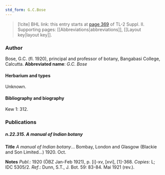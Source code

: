 ```yaml
---
std_form: G.C.Bose
---
```


> [!cite] BHL link: this entry starts at [page 369](https://www.biodiversitylibrary.org/page/33265566) of TL-2 Suppl. II.
> Supporting pages: [[Abbreviations|abbreviations]], [[Layout key|layout key]].

### Author

Bose, G.C. (fl. 1920), principal and professor of botany, Bangabasi College, Calcutta. 
**Abbreviated name**: *G.C. Bose*

#### Herbarium and types

Unknown.

#### Bibliography and biography

Kew 1: 312.

### Publications

##### n.22.315. A manual of Indian botany

**Title**
*A manual of Indian botany*... Bombay, London and Glasgow (Blackie and Son Limited...) 1920. Oct.

**Notes**
*Publ*.: 1920 (ÖBZ Jan-Feb 1921), p. \[i\]-xv, \[xvi\], \[1\]-368. *Copies*: L; IDC 5305/2.
*Ref*.: Dunn, S.T., J. Bot. 59: 83-84. Mai 1921 (rev.).

